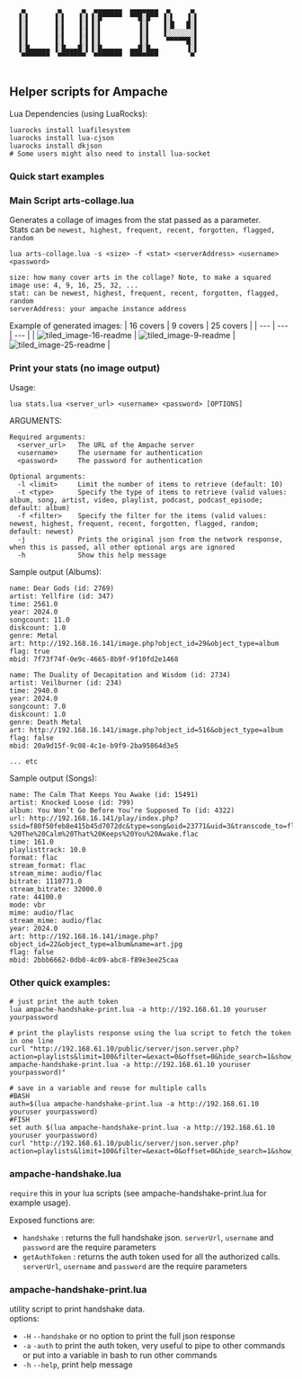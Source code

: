 ```
   ▄        ▄     ▄  ▄▄▄▄▄▄▄  ▄▄▄▄▄▄▄  ▄     ▄ 
  ▐░▌      ▐░▌   ▐░▌▐░█▀▀▀▀▀  ▀▀█░█▀▀ ▐░▌   ▐░▌
  ▐░▌      ▐░▌   ▐░▌▐░▌         ▐░▌   ▐░█   █░▌
  ▐░▌      ▐░▌   ▐░▌▐░▌         ▐░▌   ▐░░░░░░░▌
  ▐░▌      ▐░▌   ▐░▌▐░▌         ▐░▌    ▀▀▀▀▀█░▌
  ▐░█▄▄▄▄▄ ▐░█▄▄▄█░▌▐░█▄▄▄▄▄  ▄▄█░█▄▄       ▐░▌
   ▀▀▀▀▀▀▀  ▀▀▀▀▀▀▀  ▀▀▀▀▀▀▀  ▀▀▀▀▀▀▀        ▀ 
                                                                 
```

## Helper scripts for Ampache
Lua Dependencies (using LuaRocks):
```
luarocks install luafilesystem
luarocks install lua-cjson
luarocks install dkjson
# Some users might also need to install lua-socket
```

### Quick start examples

### <b> Main Script </b> arts-collage.lua
Generates a collage of images from the stat passed as a parameter.<br>
Stats can be `newest, highest, frequent, recent, forgotten, flagged, random`
```
lua arts-collage.lua -s <size> -f <stat> <serverAddress> <username> <password>
```
```
size: how many cover arts in the collage? Note, to make a squared image use: 4, 9, 16, 25, 32, ...
stat: can be newest, highest, frequent, recent, forgotten, flagged, random
serverAddress: your ampache instance address
```

Example of generated images:
| 16 covers | 9 covers | 25 covers |
| --- | --- | --- |
| ![tiled_image-16-readme](tiled_image-16-readme.jpg) | ![tiled_image-9-readme](tiled_image-9-readme.jpg) | ![tiled_image-25-readme](tiled_image-25-readme.jpg) |

### Print your stats (no image output)
Usage: 
```
lua stats.lua <server_url> <username> <password> [OPTIONS]
```
ARGUMENTS:
```
Required arguments:
  <server_url>   The URL of the Ampache server
  <username>     The username for authentication
  <password>     The password for authentication

Optional arguments:
  -l <limit>     Limit the number of items to retrieve (default: 10)
  -t <type>      Specify the type of items to retrieve (valid values: album, song, artist, video, playlist, podcast, podcast_episode; default: album)
  -f <filter>    Specify the filter for the items (valid values: newest, highest, frequent, recent, forgotten, flagged, random; default: newest)
  -j		     Prints the original json from the network response, when this is passed, all other optional args are ignored
  -h             Show this help message
```

Sample output (Albums):
```
name: Dear Gods (id: 2769)
artist: Yellfire (id: 347)
time: 2561.0
year: 2024.0
songcount: 11.0
diskcount: 1.0
genre: Metal
art: http://192.168.16.141/image.php?object_id=29&object_type=album
flag: true
mbid: 7f73f74f-0e9c-4665-8b9f-9f10fd2e1468

name: The Duality of Decapitation and Wisdom (id: 2734)
artist: Veilburner (id: 234)
time: 2940.0
year: 2024.0
songcount: 7.0
diskcount: 1.0
genre: Death Metal
art: http://192.168.16.141/image.php?object_id=516&object_type=album
flag: false
mbid: 20a9d15f-9c08-4c1e-b9f9-2ba95864d3e5

... etc
```

Sample output (Songs):
```
name: The Calm That Keeps You Awake (id: 15491)
artist: Knocked Loose (id: 799)
album: You Won’t Go Before You’re Supposed To (id: 4322)
url: http://192.168.16.141/play/index.php?ssid=f80f50feb8e415b45d7072dc&type=song&oid=23771&uid=3&transcode_to=flac&bitrate=32000&player=api&name=Knocked%20Loose%20-%20The%20Calm%20That%20Keeps%20You%20Awake.flac
time: 161.0
playlisttrack: 10.0
format: flac
stream_format: flac
stream_mime: audio/flac
bitrate: 1110771.0
stream_bitrate: 32000.0
rate: 44100.0
mode: vbr
mime: audio/flac
stream_mime: audio/flac
year: 2024.0
art: http://192.168.16.141/image.php?object_id=22&object_type=album&name=art.jpg
flag: false
mbid: 2bbb6662-0db0-4c09-abc8-f89e3ee25caa
```

### Other quick examples:
```
# just print the auth token
lua ampache-handshake-print.lua -a http://192.168.61.10 youruser yourpassword

# print the playlists response using the lua script to fetch the token in one line
curl "http://192.168.61.10/public/server/json.server.php?action=playlists&limit=100&filter=&exact=0&offset=0&hide_search=1&show_dupes=1&auth=$(lua ampache-handshake-print.lua -a http://192.168.61.10 youruser yourpassword)"

# save in a variable and reuse for multiple calls
#BASH
auth=$(lua ampache-handshake-print.lua -a http://192.168.61.10 youruser yourpassword)
#FISH
set auth $(lua ampache-handshake-print.lua -a http://192.168.61.10 youruser yourpassword)
curl "http://192.168.61.10/public/server/json.server.php?action=playlists&limit=100&filter=&exact=0&offset=0&hide_search=1&show_dupes=1&auth=$auth"
```

### ampache-handshake.lua
`require` this in your lua scripts (see ampache-handshake-print.lua for example usage).<br>

Exposed functions are:<br>
- `handshake` : returns the full handshake json. `serverUrl`, `username` and `password` are the require parameters
- `getAuthToken` : returns the auth token used for all the authorized calls. `serverUrl`, `username` and `password` are the require parameters

### ampache-handshake-print.lua
utility script to print handshake data.<br>
options: <br>
- `-H` `--handshake` or no option to print the full json response
- `-a` `-auth` to print the auth token, very useful to pipe to other commands or put into a variable in bash to run other commands
- `-h` `--help`, print help message

